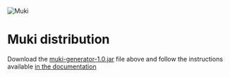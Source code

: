![Muki](https://raw.github.com/wiki/97bytes/Muki/resources/logo_muki.png)

Muki distribution
=================

Download the [muki-generator-1.0.jar](https://github.com/97bytes/Muki/blob/master/bin-distribution/muki-generator-1.0.jar?raw=true) file above and follow the instructions available [in the documentation](https://github.com/97bytes/Muki/wiki)
